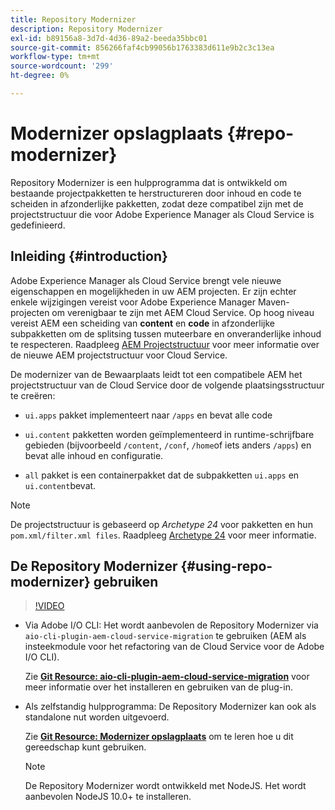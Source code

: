 ```yaml
---
title: Repository Modernizer
description: Repository Modernizer
exl-id: b89156a8-3d7d-4d36-89a2-beeda35bbc01
source-git-commit: 856266faf4cb99056b1763383d611e9b2c3c13ea
workflow-type: tm+mt
source-wordcount: '299'
ht-degree: 0%

---
```


# Modernizer opslagplaats {#repo-modernizer}

Repository Modernizer is een hulpprogramma dat is ontwikkeld om bestaande projectpakketten te herstructureren door inhoud en code te scheiden in afzonderlijke pakketten, zodat deze compatibel zijn met de projectstructuur die voor Adobe Experience Manager als Cloud Service is gedefinieerd.

## Inleiding {#introduction}

Adobe Experience Manager als Cloud Service brengt vele nieuwe eigenschappen en mogelijkheden in uw AEM projecten. Er zijn echter enkele wijzigingen vereist voor Adobe Experience Manager Maven-projecten om verenigbaar te zijn met AEM Cloud Service. Op hoog niveau vereist AEM een scheiding van **content** en **code** in afzonderlijke subpakketten om de splitsing tussen muteerbare en onveranderlijke inhoud te respecteren. Raadpleeg [AEM Projectstructuur](https://experienceleague.adobe.com/docs/experience-manager-cloud-service/implementing/developing/aem-project-content-package-structure.html) voor meer informatie over de nieuwe AEM projectstructuur voor Cloud Service.

De modernizer van de Bewaarplaats leidt tot een compatibele AEM het projectstructuur van de Cloud Service door de volgende plaatsingsstructuur te creëren:

* `ui.apps` pakket implementeert naar  `/apps` en bevat alle code

* `ui.content` pakketten worden geïmplementeerd in runtime-schrijfbare gebieden (bijvoorbeeld  `/content`,  `/conf`,  `/home`of iets anders  `/apps`) en bevat alle inhoud en configuratie.

* `all` pakket is een containerpakket dat de subpakketten  `ui.apps` en  `ui.content`bevat.

>[!NOTE]
>De projectstructuur is gebaseerd op *Archetype 24* voor pakketten en hun `pom.xml/filter.xml files`. Raadpleeg [Archetype 24](https://github.com/adobe/aem-project-archetype) voor meer informatie.

## De Repository Modernizer {#using-repo-modernizer} gebruiken

>[!VIDEO](https://video.tv.adobe.com/v/333057/?quality=12&learn=on)

* Via Adobe I/O CLI: Het wordt aanbevolen de Repository Modernizer via `aio-cli-plugin-aem-cloud-service-migration` te gebruiken (AEM als insteekmodule voor het refactoring van de Cloud Service voor de Adobe I/O CLI).

   Zie **[Git Resource: aio-cli-plugin-aem-cloud-service-migration](https://github.com/adobe/aio-cli-plugin-aem-cloud-service-migration#introduction)** voor meer informatie over het installeren en gebruiken van de plug-in.

* Als zelfstandig hulpprogramma: De Repository Modernizer kan ook als standalone nut worden uitgevoerd.

   Zie **[Git Resource: Modernizer opslagplaats](https://github.com/adobe/aem-cloud-service-source-migration/tree/master/packages/repository-modernizer)** om te leren hoe u dit gereedschap kunt gebruiken.

   >[!NOTE]
   >
   >De Repository Modernizer wordt ontwikkeld met NodeJS. Het wordt aanbevolen NodeJS 10.0+ te installeren.
